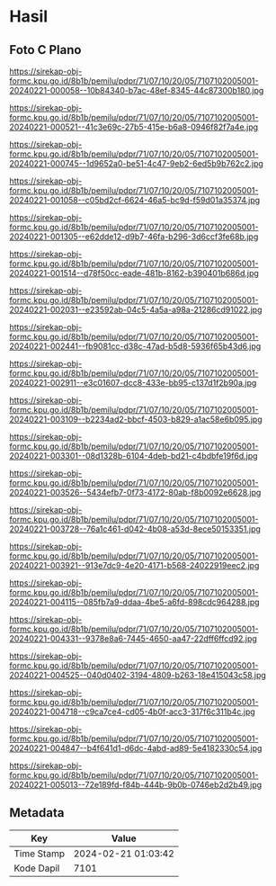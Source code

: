 # Hasil

## Foto C Plano

https://sirekap-obj-formc.kpu.go.id/8b1b/pemilu/pdpr/71/07/10/20/05/7107102005001-20240221-000058--10b84340-b7ac-48ef-8345-44c87300b180.jpg

https://sirekap-obj-formc.kpu.go.id/8b1b/pemilu/pdpr/71/07/10/20/05/7107102005001-20240221-000521--41c3e69c-27b5-415e-b6a8-0946f82f7a4e.jpg

https://sirekap-obj-formc.kpu.go.id/8b1b/pemilu/pdpr/71/07/10/20/05/7107102005001-20240221-000745--1d9652a0-be51-4c47-9eb2-6ed5b9b762c2.jpg

https://sirekap-obj-formc.kpu.go.id/8b1b/pemilu/pdpr/71/07/10/20/05/7107102005001-20240221-001058--c05bd2cf-6624-46a5-bc9d-f59d01a35374.jpg

https://sirekap-obj-formc.kpu.go.id/8b1b/pemilu/pdpr/71/07/10/20/05/7107102005001-20240221-001305--e62dde12-d9b7-46fa-b296-3d6ccf3fe68b.jpg

https://sirekap-obj-formc.kpu.go.id/8b1b/pemilu/pdpr/71/07/10/20/05/7107102005001-20240221-001514--d78f50cc-eade-481b-8162-b390401b686d.jpg

https://sirekap-obj-formc.kpu.go.id/8b1b/pemilu/pdpr/71/07/10/20/05/7107102005001-20240221-002031--e23592ab-04c5-4a5a-a98a-21286cd91022.jpg

https://sirekap-obj-formc.kpu.go.id/8b1b/pemilu/pdpr/71/07/10/20/05/7107102005001-20240221-002441--fb9081cc-d38c-47ad-b5d8-5936f65b43d6.jpg

https://sirekap-obj-formc.kpu.go.id/8b1b/pemilu/pdpr/71/07/10/20/05/7107102005001-20240221-002911--e3c01607-dcc8-433e-bb95-c137d1f2b90a.jpg

https://sirekap-obj-formc.kpu.go.id/8b1b/pemilu/pdpr/71/07/10/20/05/7107102005001-20240221-003109--b2234ad2-bbcf-4503-b829-a1ac58e6b095.jpg

https://sirekap-obj-formc.kpu.go.id/8b1b/pemilu/pdpr/71/07/10/20/05/7107102005001-20240221-003301--08d1328b-6104-4deb-bd21-c4bdbfe19f6d.jpg

https://sirekap-obj-formc.kpu.go.id/8b1b/pemilu/pdpr/71/07/10/20/05/7107102005001-20240221-003526--5434efb7-0f73-4172-80ab-f8b0092e6628.jpg

https://sirekap-obj-formc.kpu.go.id/8b1b/pemilu/pdpr/71/07/10/20/05/7107102005001-20240221-003728--76a1c461-d042-4b08-a53d-8ece50153351.jpg

https://sirekap-obj-formc.kpu.go.id/8b1b/pemilu/pdpr/71/07/10/20/05/7107102005001-20240221-003921--913e7dc9-4e20-4171-b568-24022919eec2.jpg

https://sirekap-obj-formc.kpu.go.id/8b1b/pemilu/pdpr/71/07/10/20/05/7107102005001-20240221-004115--085fb7a9-ddaa-4be5-a6fd-898cdc964288.jpg

https://sirekap-obj-formc.kpu.go.id/8b1b/pemilu/pdpr/71/07/10/20/05/7107102005001-20240221-004331--9378e8a6-7445-4650-aa47-22dff6ffcd92.jpg

https://sirekap-obj-formc.kpu.go.id/8b1b/pemilu/pdpr/71/07/10/20/05/7107102005001-20240221-004525--040d0402-3194-4809-b263-18e415043c58.jpg

https://sirekap-obj-formc.kpu.go.id/8b1b/pemilu/pdpr/71/07/10/20/05/7107102005001-20240221-004718--c9ca7ce4-cd05-4b0f-acc3-317f6c311b4c.jpg

https://sirekap-obj-formc.kpu.go.id/8b1b/pemilu/pdpr/71/07/10/20/05/7107102005001-20240221-004847--b4f641d1-d6dc-4abd-ad89-5e4182330c54.jpg

https://sirekap-obj-formc.kpu.go.id/8b1b/pemilu/pdpr/71/07/10/20/05/7107102005001-20240221-005013--72e189fd-f84b-444b-9b0b-0746eb2d2b49.jpg


## Metadata

| Key        | Value               |
| ---------- | ------------------- |
| Time Stamp | 2024-02-21 01:03:42 |
| Kode Dapil | 7101                |



